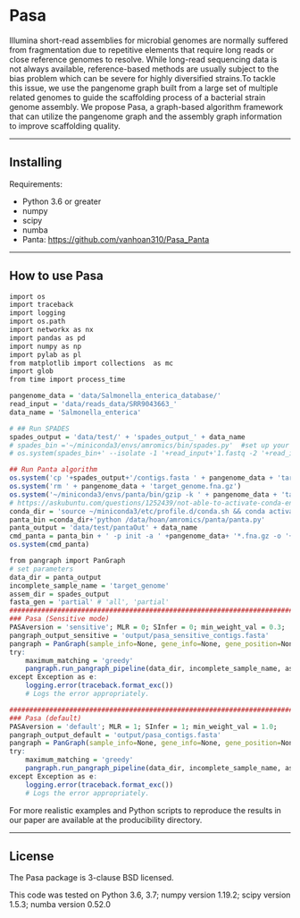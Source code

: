 
Pasa
====

Illumina short-read assemblies for microbial genomes are normally suffered from fragmentation due to repetitive 
elements that require long reads or close reference genomes to resolve. While long-read sequencing data is not 
always available, reference-based methods are usually subject to the bias problem which can be severe for highly
diversified strains.To tackle this issue, we use the pangenome graph built from a large set of multiple related genomes to guide 
the scaffolding process of a bacterial strain genome assembly. We propose Pasa, a graph-based algorithm framework 
that can utilize the pangenome graph and the assembly graph information to improve scaffolding quality.

----------
Installing
----------

Requirements:

* Python 3.6 or greater
* numpy
* scipy
* numba
* Panta: https://github.com/vanhoan310/Pasa_Panta
---------------
How to use Pasa
---------------
``` r
import os
import traceback
import logging
import os.path
import networkx as nx
import pandas as pd
import numpy as np
import pylab as pl
from matplotlib import collections  as mc
import glob
from time import process_time

pangenome_data = 'data/Salmonella_enterica_database/'
read_input = 'data/reads_data/SRR9043663_'
data_name = 'Salmonella_enterica'

# ## Run SPADES
spades_output = 'data/test/' + 'spades_output_' + data_name
# spades_bin ='~/miniconda3/envs/amromics/bin/spades.py'  #set up your spades binary directory.
# os.system(spades_bin+' --isolate -1 '+read_input+'1.fastq -2 '+read_input+'2.fastq -o '+spades_output)

## Run Panta algorithm
os.system('cp '+spades_output+'/contigs.fasta ' + pangenome_data + 'target_genome.fna')
os.system('rm ' + pangenome_data + 'target_genome.fna.gz')
os.system('~/miniconda3/envs/panta/bin/gzip -k ' + pangenome_data + 'target_genome.fna')
# https://askubuntu.com/questions/1252439/not-able-to-activate-conda-environment-through-os-system-command-in-python
conda_dir = 'source ~/miniconda3/etc/profile.d/conda.sh && conda activate panta && '
panta_bin =conda_dir+'python /data/hoan/amromics/panta/panta.py'
panta_output = 'data/test/pantaOut' + data_name
cmd_panta = panta_bin + ' -p init -a ' +pangenome_data+ '*.fna.gz -o '+panta_output +' -as -s -i 85 -c 20 -e 0.01'
os.system(cmd_panta)

from pangraph import PanGraph
# set parameters
data_dir = panta_output 
incomplete_sample_name = 'target_genome'
assem_dir = spades_output
fasta_gen = 'partial' # 'all', 'partial'
############################################################################################################## 
### Pasa (Sensitive mode)      
PASAversion = 'sensitive'; MLR = 0; SInfer = 0; min_weight_val = 0.3; 
pangraph_output_sensitive = 'output/pasa_sensitive_contigs.fasta'
pangraph = PanGraph(sample_info=None, gene_info=None, gene_position=None)
try:
    maximum_matching = 'greedy'
    pangraph.run_pangraph_pipeline(data_dir, incomplete_sample_name, assem_dir, fasta_gen, pangraph_output_sensitive, maximum_matching, MLR, SInfer, min_weight_val)
except Exception as e:
    logging.error(traceback.format_exc())
    # Logs the error appropriately.             

##############################################################################################################    
### Pasa (default)
PASAversion = 'default'; MLR = 1; SInfer = 1; min_weight_val = 1.0; 
pangraph_output_default = 'output/pasa_contigs.fasta'
pangraph = PanGraph(sample_info=None, gene_info=None, gene_position=None)
try:
    maximum_matching = 'greedy'
    pangraph.run_pangraph_pipeline(data_dir, incomplete_sample_name, assem_dir, fasta_gen, pangraph_output_default, maximum_matching, MLR, SInfer, min_weight_val)
except Exception as e:
    logging.error(traceback.format_exc())
    # Logs the error appropriately.             
```


For more realistic examples and Python scripts to reproduce the results
in our paper are available at the producibility directory.

-------
License
-------

The Pasa package is 3-clause BSD licensed.

This code was tested on 
Python 3.6, 3.7; numpy version 1.19.2; scipy version 1.5.3; numba version 0.52.0 
